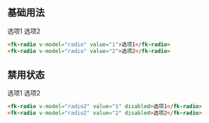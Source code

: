 ## 基础用法
<fk-radio v-model="radio" value="1">选项1</fk-radio>
<fk-radio v-model="radio" value="2">选项2</fk-radio>
```html
<fk-radio v-model="radio" value="1">选项1</fk-radio>
<fk-radio v-model="radio" value="2">选项2</fk-radio>
```
## 禁用状态
<fk-radio v-model="radio2" value="1" disabled>选项1</fk-radio>
<fk-radio v-model="radio2" value="2" disabled>选项2</fk-radio>
```html
<fk-radio v-model="radio2" value="1" disabled>选项1</fk-radio>
<fk-radio v-model="radio2" value="2" disabled>选项2</fk-radio>
```

<script>
    export default {
        data() {
            return {
                radio: '',
                radio2: '',
                radio3: '1',
                gender: ''
            }
        },
        methods: {
            change(e) {
                console.log(e.target);
            },
            input(val) {
                console.log(val);
            },
            onchange() {
                console.log('onchange');
            }
        },
        mounted() {
        }
    }
</script>

<style scoped>

</style>